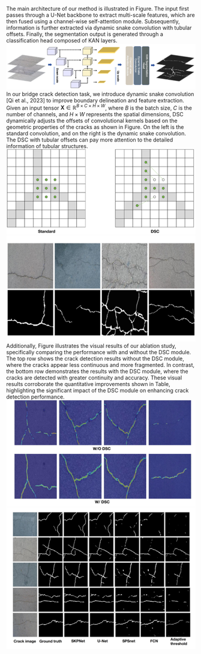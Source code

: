 The main architecture of our method is illustrated in Figure.  The input first passes through a U-Net backbone to extract multi-scale features, which are then fused using a channel-wise self-attention module. Subsequently, information is further extracted via dynamic snake convolution with tubular offsets. Finally, the segmentation output is generated through a classification head composed of KAN layers.
![Framework](./figs/SnakeKanFramework.jpg)
In our bridge crack detection task, we introduce dynamic snake convolution [Qi et al., 2023] to improve boundary delineation and feature extraction. Given an input tensor $\mathbf{X} \in \mathbb{R}^{B \times C \times H \times W}$, where $B$ is the batch size, $C$ is the number of channels, and $H \times W$ represents the spatial dimensions, DSC dynamically adjusts the offsets of convolutional kernels based on the geometric properties of the cracks as shown in Figure. On the left is the standard convolution, and on the right is the dynamic snake convolution. The DSC with tubular offsets can pay more attention to the detailed information of tubular structures.
![Framework](./figs/SnakeKANDSC_00.jpg)
![Framework](./figs/SnakeKANDataset_00.jpg)
Additionally, Figure illustrates the visual results of our ablation study, specifically comparing the performance with and without the DSC module. The top row shows the crack detection results without the DSC module, where the cracks appear less continuous and more fragmented. In contrast, the bottom row demonstrates the results with the DSC module, where the cracks are detected with greater continuity and accuracy. These visual results corroborate the quantitative improvements shown in Table, highlighting the significant impact of the DSC module on enhancing crack detection performance.
![Framework](./figs/SnakeKANAblation_00.jpg)
![Framework](./figs/SnakeKANResultsCompare_00.jpg)